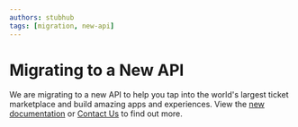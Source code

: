 ```yaml
---
authors: stubhub
tags: [migration, new-api]
---
```


# Migrating to a New API

We are migrating to a new API to help you tap into the world's largest ticket marketplace and build
amazing apps and experiences. View the [new documentation](~/../docs/introduction) or
[Contact Us](mailto:API.Support@stubhub.com) to find out more.
